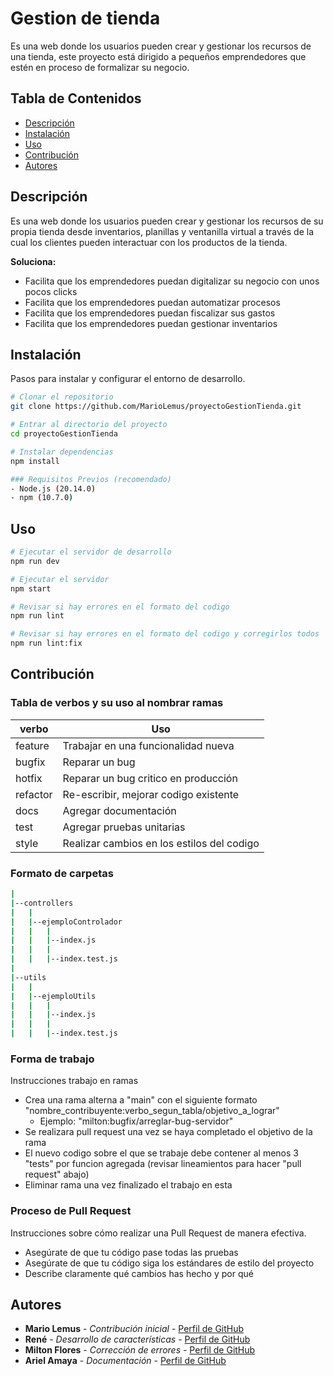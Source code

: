 # Gestion de tienda

Es una web donde los usuarios pueden crear y gestionar los recursos de una tienda, este proyecto está dirigido a pequeños emprendedores que estén en proceso de formalizar su negocio.

## Tabla de Contenidos

- [Descripción](#descripción)
- [Instalación](#instalación)
- [Uso](#uso)
- [Contribución](#contribución)
- [Autores](#autores)

## Descripción

Es una web donde los usuarios pueden crear y gestionar los recursos de su propia tienda desde inventarios, planillas y ventanilla virtual a través de la cual los clientes pueden interactuar con los productos de la tienda.

**Soluciona:**

- Facilita que los emprendedores puedan digitalizar su negocio con unos pocos clicks
- Facilita que los emprendedores puedan automatizar procesos
- Facilita que los emprendedores puedan fiscalizar sus gastos
- Facilita que los emprendedores puedan gestionar inventarios

## Instalación

Pasos para instalar y configurar el entorno de desarrollo.

```bash
# Clonar el repositorio
git clone https://github.com/MarioLemus/proyectoGestionTienda.git

# Entrar al directorio del proyecto
cd proyectoGestionTienda

# Instalar dependencias
npm install

### Requisitos Previos (recomendado)
- Node.js (20.14.0)
- npm (10.7.0)
```

## Uso

```bash
# Ejecutar el servidor de desarrollo
npm run dev

# Ejecutar el servidor
npm start

# Revisar si hay errores en el formato del codigo
npm run lint

# Revisar si hay errores en el formato del codigo y corregirlos todos
npm run lint:fix
```

## Contribución

### Tabla de verbos y su uso al nombrar ramas

| verbo     | Uso                                           |
|-----------|-----------------------------------------------|
| feature   | Trabajar en una funcionalidad nueva           |
| bugfix    | Reparar un bug                                |
| hotfix    | Reparar un bug critico en producción          |
| refactor  | Re-escribir, mejorar codigo existente         |
| docs      | Agregar documentación                         |
| test      | Agregar pruebas unitarias                     |
| style     | Realizar cambios en los estilos del codigo    |

### Formato de carpetas

```bash
|
|--controllers
|   |
|   |--ejemploControlador
|   |   |
|   |   |--index.js
|   |   |
|   |   |--index.test.js
|
|--utils
|   |
|   |--ejemploUtils
|   |   |
|   |   |--index.js
|   |   |
|   |   |--index.test.js
```

### Forma de trabajo

Instrucciones trabajo en ramas

- Crea una rama alterna a "main" con el siguiente formato "nombre_contribuyente:verbo_segun_tabla/objetivo_a_lograr"
  - Ejemplo: "milton:bugfix/arreglar-bug-servidor"
- Se realizara pull request una vez se haya completado el objetivo de la rama
- El nuevo codigo sobre el que se trabaje debe contener al menos 3 "tests" por funcion agregada (revisar lineamientos para hacer "pull request" abajo)
- Eliminar rama una vez finalizado el trabajo en esta

### Proceso de Pull Request

Instrucciones sobre cómo realizar una Pull Request de manera efectiva.

- Asegúrate de que tu código pase todas las pruebas
- Asegúrate de que tu código siga los estándares de estilo del proyecto
- Describe claramente qué cambios has hecho y por qué

## Autores

- **Mario Lemus** - *Contribución inicial* - [Perfil de GitHub](https://github.com/MarioLemus)
- **René** - *Desarrollo de características* - [Perfil de GitHub]()
- **Milton Flores** - *Corrección de errores* - [Perfil de GitHub]()
- **Ariel Amaya** - *Documentación* - [Perfil de GitHub]()